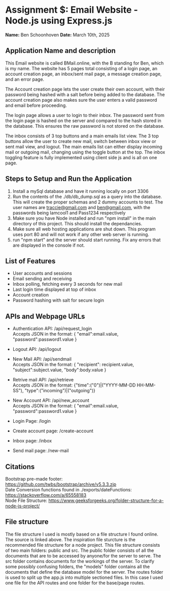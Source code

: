 # Assignment $: Email Website - Node.js using Express.js

__Name:__ Ben Schoonhoven
__Date:__ March 10th, 2025

## Application Name and description

This Email website is called BMail.online, with the B standing for Ben, which is my name.
The website has 5 pages total consisting of a login page, an account creation page, an inbox/sent mail page, a message creation page, and an error page.  
    
The Account creation page lets the user create their own account, with their password being hashed with a salt before being added to the database. The account creation page also makes sure the user enters a valid password and email before proceeding.    

The login page allows a user to login to their inbox. The password sent from the login page is hashed on the server and compared to the hash stored in the database. This ensures the raw password is not stored on the database.  

The inbox consists of 3 top buttons and a main emails list view. The 3 top buttons allow the user to create new mail, switch between inbox view or sent mail view, and logout. The main emails list can either display incoming mail or outgoing mail, changing using the toggle button at the top. The inbox toggling feature is fully implemented using client side js and is all on one page.

## Steps to Setup and Run the Application

1. Install a mySql database and have it running locally on port 3306
2. Run the contents of the ./db/db_dump.sql as a query into the database.   
   This will create the proper schemas and 2 dummy accounts to test. The user names are traccie@gmail.com and ben@gmail.com, with the passwords being Iamcool1 and Pass1234 respectively
3. Make sure you have Node installed and run "npm install" in the main directory of this project. This should install the dependancies.
4. Make sure all web hosting applications are shut down. This program uses port 80 and will not work if any other web server is running.
5. run "npm start" and the server should start running. Fix any errors that are displayed in the console if not.


## List of Features 
+ User accounts and sessions
+ Email sending and receiving
+ Inbox polling, fetching every 3 seconds for new mail
+ Last login time displayed at top of inbox
+ Account creation
+ Password hashing with salt for secure login

## APIs and Webpage URLs
+ Authentication API: /api/request_login  
  Accepts JSON in the format: {
        "email":email.value,
        "password":password1.value
    }
+ Logout API: /api/logout
+ New Mail API: /api/sendmail  
  Accepts JSON in the format: {
        "recipient": recipient.value,
        "subject":subject.value,
        "body":body.value
    }  
+ Retrive mail API: /api/retrieve  
  Accepts JSON in the format: {"time":("0")|("YYYY-MM-DD HH-MM-SS"), "type":("incoming")|("outgoing")}  

+ New Account API: /api/new_account  
  Accepts JSON in the format: {
        "email":email.value,
        "password":password1.value
    }

+ Login Page: /login
+ Create account page: /create-account
+ Inbox page: /inbox
+ Send mail page: /new-mail

## Citations
Bootstrap pre-made footer: https://github.com/twbs/bootstrap/archive/v5.3.3.zip  
Date Conversion functions found in ./exports/dateFunctions: https://stackoverflow.com/a/65558183  
Node File Structure: https://www.geeksforgeeks.org/folder-structure-for-a-node-js-project/

## File structure

The file structure I used is mostly based on a file structure I found online. The source is linked above.
The inspiration file sturcture is the recommended file structure for a node project. This file structure consists of two main folders: 
public and src. The public folder consists of all the documents that are to be accessed by anyone/for the server to serve. The src folder 
contains documents for the workings of the server. To clarify some possibly confusing folders, the "models" folder contains all the documents
that define the database model for the server. The routes folder is used to split up the app.js into multiple sectioned files. In this case I used 
one file for the API routes and one folder for the base/page routes. 
